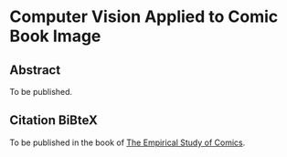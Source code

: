 Computer Vision Applied to Comic Book Image
===============================================
   
Abstract
------------------------------------------------
To be published.


Citation BiBteX
-------------------------------------------------
To be published in the book of [The Empirical Study of Comics](http://www.fb10.uni-bremen.de/bitt/vortrage-vortragsreihen/tagung-the-empirical-study-of-comics/ "ECS").
